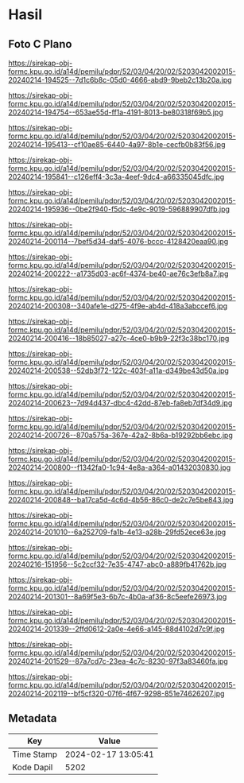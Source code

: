# Hasil

## Foto C Plano

https://sirekap-obj-formc.kpu.go.id/a14d/pemilu/pdpr/52/03/04/20/02/5203042002015-20240214-194525--7d1c6b8c-05d0-4666-abd9-9beb2c13b20a.jpg

https://sirekap-obj-formc.kpu.go.id/a14d/pemilu/pdpr/52/03/04/20/02/5203042002015-20240214-194754--653ae55d-ff1a-4191-8013-be80318f69b5.jpg

https://sirekap-obj-formc.kpu.go.id/a14d/pemilu/pdpr/52/03/04/20/02/5203042002015-20240214-195413--cf10ae85-6440-4a97-8b1e-cecfb0b83f56.jpg

https://sirekap-obj-formc.kpu.go.id/a14d/pemilu/pdpr/52/03/04/20/02/5203042002015-20240214-195841--c126eff4-3c3a-4eef-9dc4-a66335045dfc.jpg

https://sirekap-obj-formc.kpu.go.id/a14d/pemilu/pdpr/52/03/04/20/02/5203042002015-20240214-195936--0be2f940-f5dc-4e9c-9019-596889907dfb.jpg

https://sirekap-obj-formc.kpu.go.id/a14d/pemilu/pdpr/52/03/04/20/02/5203042002015-20240214-200114--7bef5d34-daf5-4076-bccc-4128420eaa90.jpg

https://sirekap-obj-formc.kpu.go.id/a14d/pemilu/pdpr/52/03/04/20/02/5203042002015-20240214-200222--a1735d03-ac6f-4374-be40-ae76c3efb8a7.jpg

https://sirekap-obj-formc.kpu.go.id/a14d/pemilu/pdpr/52/03/04/20/02/5203042002015-20240214-200308--340afe1e-d275-4f9e-ab4d-418a3abccef6.jpg

https://sirekap-obj-formc.kpu.go.id/a14d/pemilu/pdpr/52/03/04/20/02/5203042002015-20240214-200416--18b85027-a27c-4ce0-b9b9-22f3c38bc170.jpg

https://sirekap-obj-formc.kpu.go.id/a14d/pemilu/pdpr/52/03/04/20/02/5203042002015-20240214-200538--52db3f72-122c-403f-a11a-d349be43d50a.jpg

https://sirekap-obj-formc.kpu.go.id/a14d/pemilu/pdpr/52/03/04/20/02/5203042002015-20240214-200623--7d94d437-dbc4-42dd-87eb-fa8eb7df34d9.jpg

https://sirekap-obj-formc.kpu.go.id/a14d/pemilu/pdpr/52/03/04/20/02/5203042002015-20240214-200726--870a575a-367e-42a2-8b6a-b19292bb6ebc.jpg

https://sirekap-obj-formc.kpu.go.id/a14d/pemilu/pdpr/52/03/04/20/02/5203042002015-20240214-200800--f1342fa0-1c94-4e8a-a364-a01432030830.jpg

https://sirekap-obj-formc.kpu.go.id/a14d/pemilu/pdpr/52/03/04/20/02/5203042002015-20240214-200848--ba17ca5d-4c6d-4b56-86c0-de2c7e5be843.jpg

https://sirekap-obj-formc.kpu.go.id/a14d/pemilu/pdpr/52/03/04/20/02/5203042002015-20240214-201010--6a252709-fa1b-4e13-a28b-29fd52ece63e.jpg

https://sirekap-obj-formc.kpu.go.id/a14d/pemilu/pdpr/52/03/04/20/02/5203042002015-20240216-151956--5c2ccf32-7e35-4747-abc0-a889fb41762b.jpg

https://sirekap-obj-formc.kpu.go.id/a14d/pemilu/pdpr/52/03/04/20/02/5203042002015-20240214-201301--8a69f5e3-6b7c-4b0a-af36-8c5eefe26973.jpg

https://sirekap-obj-formc.kpu.go.id/a14d/pemilu/pdpr/52/03/04/20/02/5203042002015-20240214-201339--2ffd0612-2a0e-4e66-a145-88d4102d7c9f.jpg

https://sirekap-obj-formc.kpu.go.id/a14d/pemilu/pdpr/52/03/04/20/02/5203042002015-20240214-201529--87a7cd7c-23ea-4c7c-8230-97f3a83460fa.jpg

https://sirekap-obj-formc.kpu.go.id/a14d/pemilu/pdpr/52/03/04/20/02/5203042002015-20240214-202119--bf5cf320-07f6-4f67-9298-851e74626207.jpg


## Metadata

| Key        | Value               |
| ---------- | ------------------- |
| Time Stamp | 2024-02-17 13:05:41 |
| Kode Dapil | 5202                |



